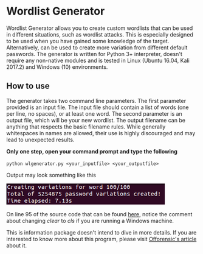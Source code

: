 # Wordlist Generator

Wordlist Generator allows you to create custom wordlists that can be used in different situations, such as wordlist attacks. This is especially designed to be used when you have gained some knowledge of the target. Alternatively, can be used to create more variation from different default passwords. The generator is written for Python 3+ interpreter, doesn't require any non-native modules and is tested in Linux (Ubuntu 16.04, Kali 2017.2) and Windows (10) environments. 

## How to use

The generator takes two command line parameters. The first parameter provided is an input file. The input file should contain a list of words (one per line, no spaces), or at least one word. The second parameter is an output file, which will be your new wordlist. The output filename can be anything that respects the basic filename rules. While generally whitespaces in names are allowed, their use is highly discouraged and may lead to unexpected results.

**Only one step, open your command prompt and type the following**

`python wlgenerator.py <your_inputfile> <your_outputfile>`

Output may look something like this

![wlgenerators output](img/totalvariations.png)

On line 95 of the source code that can be found [here](https://github.com/Offorensics/wordlistcreator/blob/master/src/wlgenerator.py "here"), notice the comment about changing _clear_ to _cls_ if you are running a Windows machine.

This is information package doesn't intend to dive in more details. If you are interested to know more about this program, please visit [Offorensic's article](http://offorensics.com/custom-wordlist-generator-with-python/ "Offorensic's article") about it.
